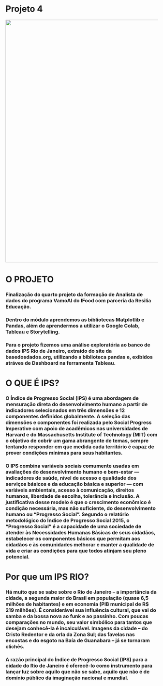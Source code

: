 # Projeto 4 

<img src = 'C:\Users\User\Desktop\Imagens\rio-de-janeiro.png' width=800px>

# O PROJETO

### Finalização do quarto projeto da formação de Analista de dados do programa VamoAI do IFood com parceria da Resilia Educação.
### Dentro do módulo aprendemos as bibliotecas Matplotlib e Pandas, além de aprendermos a utilizar o Google Colab, Tableau e Storytelling.

### Para o projeto fizemos uma análise exploratória ao banco de dados IPS Rio de Janeiro, extraído do site da basedosdados.org,  utilizando a biblioteca pandas e, exibidos atráves de Dashboard na ferramenta Tableau.
#
# O QUE É IPS? 
### O Índice de Progresso Social (IPS) é uma abordagem de mensuração direta do desenvolvimento humano a partir de indicadores selecionados em três dimensões e 12 componentes definidos globalmente. A seleção das dimensões e componentes foi realizada pelo Social Progress Imperative com apoio de acadêmicos nas universidades de Harvard e do Massachusetts Institute of Technology (MIT) com o objetivo de cobrir um gama abrangente de temas, sempre tentando responder em que medida cada território é capaz de prover condições mínimas para seus habitantes. 

### O IPS combina variáveis sociais comumente usadas em avaliações do desenvolvimento humano e bem-estar — indicadores de saúde, nível de acesso e qualidade dos serviços básicos e da educação básica e superior — com variáveis ambientais, acesso à comunicação, direitos humanos, liberdade de escolha, tolerância e inclusão. A justificativa desse modelo é que o crescimento econômico é condição necessária, mas não suficiente, do desenvolvimento humano ou “Progresso Social”. Segundo o relatório metodológico do Índice de Progresso Social 2015, o “Progresso Social” é a capacidade de uma sociedade de atender às Necessidades Humanas Básicas de seus cidadãos, estabelecer os componentes básicos que permitam aos cidadãos e às comunidades melhorar e manter a qualidade de vida e criar as condições para que todos atinjam seu pleno potencial.

#
# Por que um IPS RIO?
### Há muito que se sabe sobre o Rio de Janeiro – a importância da cidade, a segunda maior do Brasil em população (quase 6,5 milhões de habitantes) e em economia (PIB municipal de R$ 219 milhões). É considerável sua influência cultural, que vai do samba e da bossa nova ao funk e ao passinho. Com poucas comparações no mundo, seu valor simbólico para tantos que desejam conhecê-la é incalculável. Imagens da cidade – do Cristo Redentor e da orla da Zona Sul; das favelas nas encostas e do esgoto na Baía de Guanabara – já se tornaram clichês.

### A razão principal do Índice de Progresso Social (IPS) para a cidade do Rio de Janeiro é oferecê-lo como instrumento para lançar luz sobre aquilo que não se sabe, aquilo que não é de domínio público da imaginação nacional e mundial.
